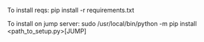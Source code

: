 To install reqs: pip install -r requirements.txt 

To install on jump server: sudo /usr/local/bin/python -m pip install <path_to_setup.py>[JUMP]